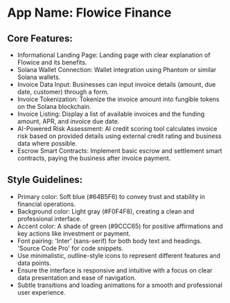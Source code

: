 # **App Name**: Flowice Finance

## Core Features:

- Informational Landing Page: Landing page with clear explanation of Flowice and its benefits.
- Solana Wallet Connection: Wallet integration using Phantom or similar Solana wallets.
- Invoice Data Input: Businesses can input invoice details (amount, due date, customer) through a form.
- Invoice Tokenization: Tokenize the invoice amount into fungible tokens on the Solana blockchain.
- Invoice Listing: Display a list of available invoices and the funding amount, APR, and invoice due date.
- AI-Powered Risk Assessment: AI credit scoring tool calculates invoice risk based on provided details using external credit rating and business data where possible.
- Escrow Smart Contracts: Implement basic escrow and settlement smart contracts, paying the business after invoice payment.

## Style Guidelines:

- Primary color: Soft blue (#64B5F6) to convey trust and stability in financial operations.
- Background color: Light gray (#F0F4F8), creating a clean and professional interface.
- Accent color: A shade of green (#9CCC65) for positive affirmations and key actions like investment or payment.
- Font pairing: 'Inter' (sans-serif) for both body text and headings. 'Source Code Pro' for code snippets.
- Use minimalistic, outline-style icons to represent different features and data points.
- Ensure the interface is responsive and intuitive with a focus on clear data presentation and ease of navigation.
- Subtle transitions and loading animations for a smooth and professional user experience.